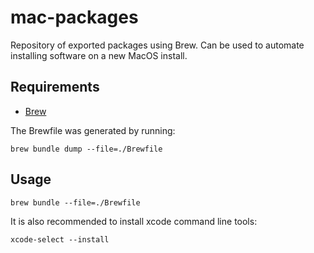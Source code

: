 # mac-packages

Repository of exported packages using Brew. Can be used to automate installing software on a new MacOS install.

## Requirements

- [Brew](https://brew.sh/)

The Brewfile was generated by running:

`brew bundle dump --file=./Brewfile`

## Usage

`brew bundle --file=./Brewfile`

It is also recommended to install xcode command line tools:

`xcode-select --install`